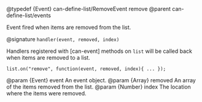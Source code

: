 @typedef {Event} can-define-list/RemoveEvent remove
@parent can-define-list/events

Event fired when items are removed from the list.

@signature `handler(event, removed, index)`

Handlers registered with [can-event] methods on `list` will be called back when
items are removed to a list.

```
list.on("remove", function(event, removed, index){ ... });
```

  @param {Event} event An event object.
  @param {Array} removed An array of the items removed from the list.
  @param {Number} index The location where the items were removed.
